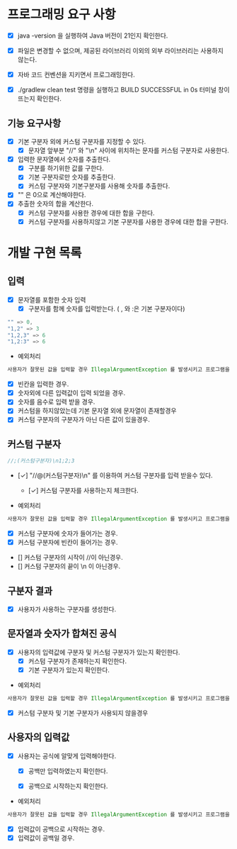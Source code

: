 # 프로그래밍 요구 사항

- [x] java -version 을 실행하여 Java 버전이 21인지 확인한다.
- [x] 파일은 변경할 수 없으며, 제공된 라이브러리 이외의 외부 라이브러리는 사용하지 않는다.
- [x] 자바 코드 컨벤션을 지키면서 프로그래밍한다.
- [x] ./gradlew clean test 명령을 실행하고 BUILD SUCCESSFUL in 0s 터미널 창이 뜨는지 확인한다.


## 기능 요구사항
- [x] 기본 구분자 외에 커스텀 구분자를 지정할 수 있다.
  - [x] 문자열 앞부분 "//" 와 "\n" 사이에 위치하는 문자를 커스텀 구분자로 사용한다.
- [x] 입력한 문자열에서 숫자를 추출한다.
  - [x] 구분를 하기위한 값를 구한다.
  - [x] 기본 구분자로만 숫자를 추출한다.
  - [x] 커스텀 구분자와 기본구분자를 사용해 숫자를 추출한다.
- [x] "" 은 0으로 계산해야한다.
- [x] 추출한 숫자의 합을 계산한다.
  - [x] 커스텀 구분자를 사용한 경우에 대한 합을 구한다.
  - [X] 커스텀 구분자를 사용하지않고 기본 구분자를 사용한 경우에 대한 합을 구한다.

# 개발 구현 목록

## 입력

- [x] 문자열를 포함한 숫자 입력
  - [x] 구분자를 함께 숫자를 입력받는다. ( , 와 :은 기본 구분자이다)
  
```java
"" => 0,
"1,2" => 3
"1,2,3" => 6
"1,2:3" => 6
```

- 예외처리 

```java
사용자가 잘못된 값을 입력할 경우 IllegalArgumentException 를 발생시키고 프로그램을 종료시킨다.
```
- [x] 빈칸을 입력한 경우.
- [x] 숫자외에 다른 입력값이 입력 되었을 경우.
- [x] 숫자를 음수로 입력 받을 경우.
- [x] 커스텀을 하지않았는데 기본 문자열 외에 문자열이 존재할경우
- [x] 커스텀 구분자의 구분자가 아닌 다른 값이 있을경우.

## 커스텀 구분자

```java
//;(커스텀구분자)\n1;2;3
```
- [✓] "//@(커스텀구분자)\n" 를 이용하여 커스텀 구분자를 입력 받을수 있다.
  - [✓] 커스텀 구분자를 사용하는지 체크한다.
  

- 예외처리

```java
사용자가 잘못된 값을 입력할 경우 IllegalArgumentException 를 발생시키고 프로그램을 종료시킨다.
```
- [x] 커스텀 구분자에 숫자가 들어가는 경우.
- [x] 커스텀 구분자에 빈칸이 들어가는 경우.
- [] 커스텀 구분자의 시작이 //이 아닌경우.
- [] 커스텀 구분자의 끝이 \n 이 아닌경우.

## 구분자 결과

- [x] 사용자가 사용하는 구분자를 생성한다.


## 문자열과 숫자가 합쳐진 공식

- [x] 사용자의 입력값에 구분자 및 커스텀 구분자가 있는지 확인한다.
  - [x] 커스텀 구분자가 존재하는지 확인한다.
  - [x] 기본 구분자가 있는지 확인한다.

- 예외처리

```java
사용자가 잘못된 값을 입력할 경우 IllegalArgumentException 를 발생시키고 프로그램을 종료시킨다.
```
- [x] 커스텀 구분자 및 기본 구분자가 사용되지 않을경우

## 사용자의 입력값

- [x] 사용자는 공식에 알맞게 입력해야한다.
  - [x] 공백만 입력하였는지 확인한다.
  - [x] 공백으로 시작하는지 확인한다.


- 예외처리

```java
사용자가 잘못된 값을 입력할 경우 IllegalArgumentException 를 발생시키고 프로그램을 종료시킨다.
```
- [x] 입력값이 공백으로 시작하는 경우.
- [x] 입력값이 공백일 경우.